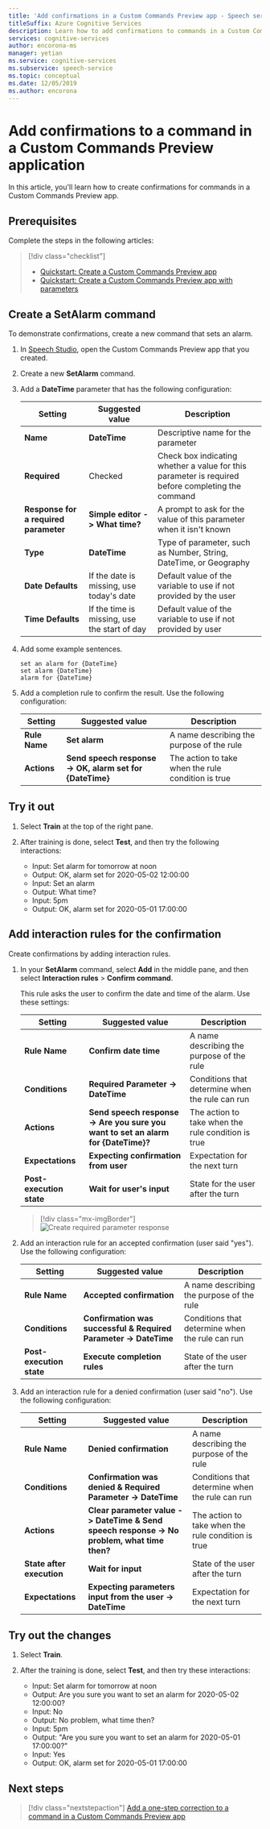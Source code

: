 ```yaml
---
title: 'Add confirmations in a Custom Commands Preview app - Speech service'
titleSuffix: Azure Cognitive Services
description: Learn how to add confirmations to commands in a Custom Commands Preview app.
services: cognitive-services
author: encorona-ms
manager: yetian
ms.service: cognitive-services
ms.subservice: speech-service
ms.topic: conceptual
ms.date: 12/05/2019
ms.author: encorona
---
```


# Add confirmations to a command in a Custom Commands Preview application

In this article, you'll learn how to create confirmations for commands in a Custom Commands Preview app.

## Prerequisites

Complete the steps in the following articles:
> [!div class="checklist"]
> * [Quickstart: Create a Custom Commands Preview app](./quickstart-custom-speech-commands-create-new.md)
> * [Quickstart: Create a Custom Commands Preview app with parameters](./quickstart-custom-speech-commands-create-parameters.md)

## Create a SetAlarm command

To demonstrate confirmations, create a new command that sets an alarm.

1. In [Speech Studio](https://speech.microsoft.com/), open the Custom Commands Preview app that you created.
1. Create a new **SetAlarm** command.
1. Add a **DateTime** parameter that has the following configuration:

   | Setting                           | Suggested value                     |  Description                 |
   | --------------------------------- | -----------------------------------------------------| ------------|
   | **Name**                              | **DateTime**                                | Descriptive name for the parameter                                |
   | **Required**                          | Checked                                 | Check box indicating whether a value for this parameter is required before completing the command |
   | **Response for a required parameter**   | **Simple editor -> What time?**                              | A prompt to ask for the value of this parameter when it isn't known |
   | **Type**                              | **DateTime**                                | Type of parameter, such as Number, String, DateTime, or Geography   |
   | **Date Defaults**                     | If the date is missing, use today's date            | Default value of the variable to use if not provided by the user  |  
   | **Time Defaults**                     | If the time is missing, use the start of day     |  Default value of the variable to use if not provided by user|

1. Add some example sentences.
   
    ```
    set an alarm for {DateTime}
    set alarm {DateTime}
    alarm for {DateTime}
   ```

1. Add a completion rule to confirm the result. Use the following configuration:

   | Setting    | Suggested value                               |Description                                     |
   | ---------- | ------------------------------------------------------- |-----|
   | **Rule Name**  | **Set alarm**                                               |    A name describing the purpose of the rule |
   | **Actions**    | **Send speech response -> OK, alarm set for {DateTime}**    |The action to take when the rule condition is true

## Try it out

1. Select **Train** at the top of the right pane.

1. After training is done, select **Test**, and then try the following interactions:
    - Input: Set alarm for tomorrow at noon
    - Output: OK, alarm set for 2020-05-02 12:00:00
    - Input: Set an alarm
    - Output: What time?
    - Input: 5pm
    - Output: OK, alarm set for 2020-05-01 17:00:00

## Add interaction rules for the confirmation

Create confirmations by adding interaction rules.

1. In your **SetAlarm** command, select **Add** in the middle pane, and then select  **Interaction rules** > **Confirm command**.

    This rule asks the user to confirm the date and time of the alarm. Use these settings:

   | Setting               | Suggested value                                                                  | Description                                        |
   | --------------------- | -------------------------------------------------------------------------------- | -------------------------------------------------- |
   | **Rule Name**             | **Confirm date time**                                                                | A name describing the purpose of the rule          |
   | **Conditions**            | **Required Parameter -> DateTime**                                                    | Conditions that determine when the rule can run    |   
   | **Actions**               | **Send speech response -> Are you sure you want to set an alarm for {DateTime}?**     | The action to take when the rule condition is true |
   | **Expectations**          | **Expecting confirmation from user**                                                 | Expectation for the next turn                      |
   | **Post-execution state**  | **Wait for user's input**                                                            | State for the user after the turn                  |
  
      > [!div class="mx-imgBorder"]
      > ![Create required parameter response](media/custom-speech-commands/add-validation-set-temperature.png)

1. Add an interaction rule for an accepted confirmation (user said "yes"). Use the following configuration:

   | Setting               | Suggested value                                                                  | Description                                        |
   | --------------------- | -------------------------------------------------------------------------------- | -------------------------------------------------- |
   | **Rule Name**             | **Accepted confirmation**                                                            | A name describing the purpose of the rule          |
   | **Conditions**            | **Confirmation was successful & Required Parameter -> DateTime**                      | Conditions that determine when the rule can run    |   
   | **Post-execution state** | **Execute completion rules**                                                          | State of the user after the turn                   |

1. Add an interaction rule for a denied confirmation (user said "no"). Use the following configuration:

   | Setting               | Suggested value                                                                  | Description                                        |
   | --------------------- | -------------------------------------------------------------------------------- | -------------------------------------------------- |
   | **Rule Name**             | **Denied confirmation**                                                                   | A name describing the purpose of the rule          |
   | **Conditions**            | **Confirmation was denied & Required Parameter -> DateTime**                               | Conditions that determine when the rule can run    |   
   | **Actions**               | **Clear parameter value -> DateTime & Send speech response -> No problem, what time then?**  | The action to take when the rule condition is true |
   | **State after execution** | **Wait for input**                                                                   | State of the user after the turn                   |
   | **Expectations**          | **Expecting parameters input from the user -> DateTime**                           | Expectation for the next turn                      |

## Try out the changes

1. Select **Train**.

1. After the training is done, select **Test**, and then try these interactions:

    - Input: Set alarm for tomorrow at noon
    - Output: Are you sure you want to set an alarm for 2020-05-02 12:00:00?
    - Input: No
    - Output: No problem, what time then?
    - Input: 5pm
    - Output: "Are you sure you want to set an alarm for 2020-05-01 17:00:00?"
    - Input: Yes
    - Output: OK, alarm set for 2020-05-01 17:00:00

## Next steps

> [!div class="nextstepaction"]
> [Add a one-step correction to a command in a Custom Commands Preview app](./how-to-custom-speech-commands-one-step-correction.md)
